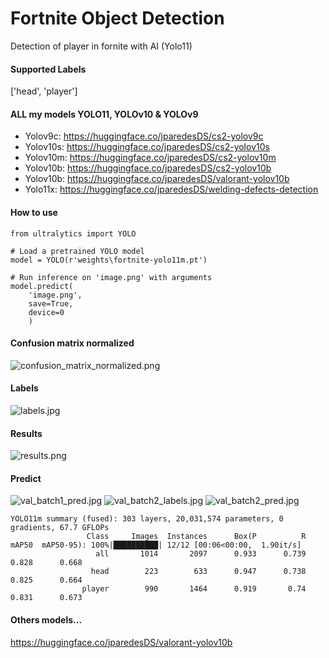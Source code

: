# Fortnite Object Detection
Detection of player in fornite with AI (Yolo11)

#### Supported Labels
['head', 'player']

#### ALL my models YOLO11, YOLOv10 & YOLOv9
- Yolov9c: https://huggingface.co/jparedesDS/cs2-yolov9c
- Yolov10s: https://huggingface.co/jparedesDS/cs2-yolov10s
- Yolov10m: https://huggingface.co/jparedesDS/cs2-yolov10m
- Yolov10b: https://huggingface.co/jparedesDS/cs2-yolov10b
- Yolov10b: https://huggingface.co/jparedesDS/valorant-yolov10b
- Yolo11x: https://huggingface.co/jparedesDS/welding-defects-detection

#### How to use
```
from ultralytics import YOLO

# Load a pretrained YOLO model
model = YOLO(r'weights\fortnite-yolo11m.pt')

# Run inference on 'image.png' with arguments
model.predict(
    'image.png',
    save=True,
    device=0
    )
```
#### Confusion matrix normalized
![confusion_matrix_normalized.png](https://cdn-uploads.huggingface.co/production/uploads/62e1c9b42e4cab6e39dafc97/B9zPmKLks9x92bQ71W4WN.png)
#### Labels
![labels.jpg](https://cdn-uploads.huggingface.co/production/uploads/62e1c9b42e4cab6e39dafc97/CSgOxmA86zJ8Bav6ChqOK.jpeg)
#### Results
![results.png](https://cdn-uploads.huggingface.co/production/uploads/62e1c9b42e4cab6e39dafc97/3oSidFJgQyJL0JZS0nbZW.png)
#### Predict
![val_batch1_pred.jpg](https://cdn-uploads.huggingface.co/production/uploads/62e1c9b42e4cab6e39dafc97/PxU0FT1r34-cg98lLJUiw.jpeg)
![val_batch2_labels.jpg](https://cdn-uploads.huggingface.co/production/uploads/62e1c9b42e4cab6e39dafc97/Ltah8kdNiv6GE1knl0HWv.jpeg)
![val_batch2_pred.jpg](https://cdn-uploads.huggingface.co/production/uploads/62e1c9b42e4cab6e39dafc97/A84rA88ASXon1QL96xhOG.jpeg)
```
YOLO11m summary (fused): 303 layers, 20,031,574 parameters, 0 gradients, 67.7 GFLOPs
                 Class     Images  Instances      Box(P          R      mAP50  mAP50-95): 100%|██████████| 12/12 [00:06<00:00,  1.90it/s]
                   all       1014       2097      0.933      0.739      0.828      0.668
                  head        223        633      0.947      0.738      0.825      0.664
                player        990       1464      0.919       0.74      0.831      0.673
````

#### Others models...
https://huggingface.co/jparedesDS/valorant-yolov10b
